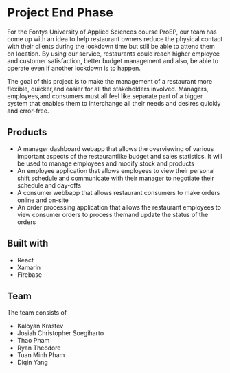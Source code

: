 # Project End Phase

For the Fontys University of Applied Sciences course ProEP, our team has come up with an idea to help restaurant owners reduce the physical contact with their clients during the lockdown time but still be able to attend them on location. By using our service, restaurants could reach higher employee and customer satisfaction, better budget management and also, be able to operate even if another lockdown is to happen.

The goal of this project is to make the management of a restaurant more flexible, quicker,and easier for all the stakeholders involved. Managers, employees,and consumers must all feel like separate part of a bigger system that enables them to interchange all their needs and desires quickly and error-free. 

## Products
* A manager dashboard webapp that allows the overviewing of various important aspects of the restaurantlike budget and sales statistics. It will be used to manage employees and modify stock and products
* An employee application that allows employees to view their personal shift schedule and communicate with their manager to negotiate their schedule and day-offs
* A consumer webbapp that allows restaurant consumers to make orders online and on-site
* An order processing application that allows the restaurant employees to view consumer orders to process themand update the status of the orders

## Built with
* React
* Xamarin
* Firebase

## Team
The team consists of  
* Kaloyan Krastev
* Josiah Christopher Soegiharto
* Thao Pham
* Ryan Theodore
* Tuan Minh Pham
* Diqin Yang